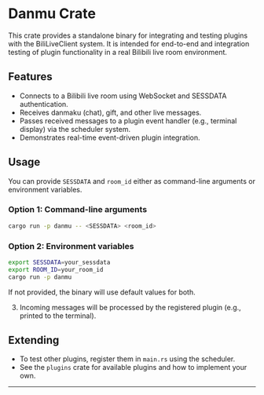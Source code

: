 # Danmu Crate

This crate provides a standalone binary for integrating and testing plugins with the BiliLiveClient system. It is intended for end-to-end and integration testing of plugin functionality in a real Bilibili live room environment.

## Features
- Connects to a Bilibili live room using WebSocket and SESSDATA authentication.
- Receives danmaku (chat), gift, and other live messages.
- Passes received messages to a plugin event handler (e.g., terminal display) via the scheduler system.
- Demonstrates real-time event-driven plugin integration.

## Usage

You can provide `SESSDATA` and `room_id` either as command-line arguments or environment variables.

### Option 1: Command-line arguments

```sh
cargo run -p danmu -- <SESSDATA> <room_id>
```

### Option 2: Environment variables

```sh
export SESSDATA=your_sessdata
export ROOM_ID=your_room_id
cargo run -p danmu
```

If not provided, the binary will use default values for both.

3. Incoming messages will be processed by the registered plugin (e.g., printed to the terminal).

## Extending
- To test other plugins, register them in `main.rs` using the scheduler.
- See the `plugins` crate for available plugins and how to implement your own.

---
